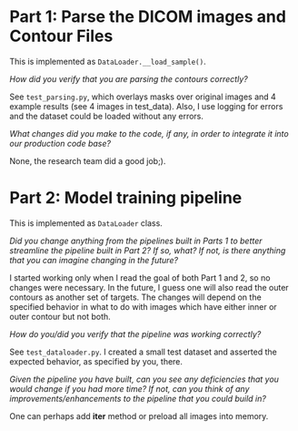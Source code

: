 # Part 1: Parse the DICOM images and Contour Files

This is implemented as `DataLoader.__load_sample()`.

*How did you verify that you are parsing the contours correctly?*

See `test_parsing.py`, which overlays masks over original images and 4 example results (see 4 images in test_data). Also, I use logging for errors and the dataset could be loaded without any errors.

*What changes did you make to the code, if any, in order to integrate it into our production code base?*

None, the research team did a good job;).


# Part 2: Model training pipeline

This is implemented as `DataLoader` class.

*Did you change anything from the pipelines built in Parts 1 to better streamline the pipeline built in Part 2? If so, what? If not, is there anything that you can imagine changing in the future?*

I started working only when I read the goal of both Part 1 and 2, so no changes were necessary. In the future, I guess one will also read the outer contours as another set of targets. The changes will depend on the specified behavior in what to do with images which have either inner or outer contour but not both.

*How do you/did you verify that the pipeline was working correctly?*

See `test_dataloader.py`. I created a small test dataset and asserted the expected behavior, as specified by you, there. 

*Given the pipeline you have built, can you see any deficiencies that you would change if you had more time? If not, can you think of any improvements/enhancements to the pipeline that you could build in?*

One can perhaps add __iter__ method or preload all images into memory.
